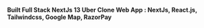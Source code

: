 **Built Full Stack NextJs 13 Uber Clone Web App : NextJs, React.js, Tailwindcss, Google Map, RazorPay**
